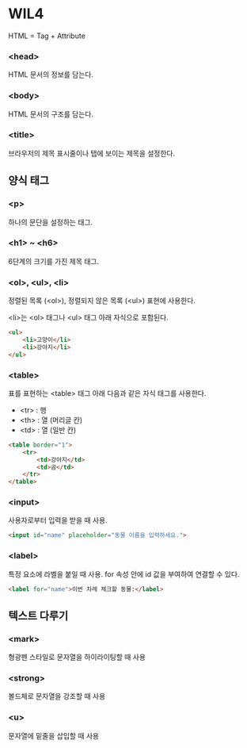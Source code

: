 # WIL4

HTML = Tag + Attribute

### \<head>

HTML 문서의 정보를 담는다.

### \<body>

HTML 문서의 구조를 담는다.

### \<title>

브라우저의 제목 표시줄이나 탭에 보이는 제목을 설정한다.

## 양식 태그

### \<p>

하나의 문단을 설정하는 태그.

### \<h1> ~ \<h6>

6단계의 크기를 가진 제목 태그.

### \<ol>, \<ul>, \<li>

정렬된 목록 (\<ol>), 정렬되지 않은 목록 (\<ul>) 표현에 사용한다.

\<li>는 \<ol> 태그나 \<ul> 태그 아래 자식으로 포함된다.

```HTML
<ul>
    <li>고양이</li>
    <li>강아지</li>
</ul>
```

### \<table>

표를 표현하는 \<table> 태그 아래 다음과 같은 자식 태그를 사용한다.

* \<tr> : 행
* \<th> : 열 (머리글 칸)
* \<td> : 열 (일반 칸)

```HTML
<table border="1">
    <tr>
        <td>강아지</td>
        <td>곰</td>
    </tr>
</table>
```

### \<input>

사용자로부터 입력을 받을 때 사용.

```HTML
<input id="name" placeholder="동물 이름을 입력하세요.">
```

### \<label>

특정 요소에 라벨을 붙일 때 사용.
for 속성 안에 id 값을 부여하여 연결할 수 있다.

```HTML
<label for="name">이번 차례 체크할 동물:</label>
```

## 텍스트 다루기

### \<mark>

형광펜 스타일로 문자열을 하이라이팅할 때 사용

### \<strong>

볼드체로 문자열을 강조할 때 사용

### \<u>

문자열에 밑줄을 삽입할 때 사용